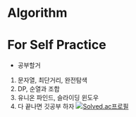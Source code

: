 # Algorithm
# For Self Practice
- 공부할거

1. 문자열, 최단거리, 완전탐색 
2. DP, 순열과 조합
3. 유니온 파인드, 슬라이딩 윈도우
4. 다 끝나면 깃공부 하자
[![Solved.ac프로필](http://mazassumnida.wtf/api/mini/generate_badge?boj=ywo311)](https://solved.ac/ywo311) 